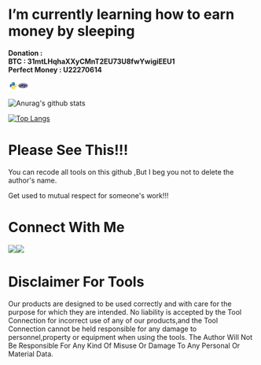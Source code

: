 <h1>I’m currently learning how to earn money by sleeping</h1>
<b> Donation :</b><br>
<b>BTC : 31mtLHqhaXXyCMnT2EU73U8fwYwigiEEU1 </b>
<br>
<b>Perfect Money : U22270614</b>

<br>
<p><code><img height="20" src="https://raw.githubusercontent.com/github/explore/80688e429a7d4ef2fca1e82350fe8e3517d3494d/topics/python/python.png"></code><code><img height="20" src="https://raw.githubusercontent.com/github/explore/80688e429a7d4ef2fca1e82350fe8e3517d3494d/topics/php/php.png"></code></p>

![Anurag's github stats](https://github-readme-stats.vercel.app/api?username=Jenderal92&show_icons=true&theme=locale)

[![Top Langs](https://github-readme-stats.vercel.app/api/top-langs/?username=Jenderal92&layout=compact)](https://github.com/anuraghazra/github-readme-stats)

<h1>Please See This!!!</h1>
<p>You can recode all tools on this github ,But I beg you not to delete the author's name.</p>
<p>Get used to mutual respect for someone's work!!!</p>

<h1>Connect With Me</h1>
<p><a href="https://github.com/Jenderal92/Jenderal92/"><img height="20" src="https://github.githubassets.com/images/modules/logos_page/GitHub-Mark.png" ></a><a href="https://m.youtube.com/channel/UCKf6FCKYuFUeG5D_SiAsQiQ/"><img height="15" src="https://upload.wikimedia.org/wikipedia/commons/thumb/0/09/YouTube_full-color_icon_%282017%29.svg/318px-YouTube_full-color_icon_%282017%29.svg.png"></a></p>

<h1>Disclaimer For Tools</h1>
<p>Our products are designed to be used correctly and with care for the purpose for which they are intended.
No liability is accepted by the Tool Connection for incorrect use of any of our products,and the Tool Connection cannot be held responsible for any damage to personnel,property or equipment when using the tools.
The Author Will Not Be Responsible For Any Kind Of Misuse Or Damage To Any Personal Or Material Data.</p>
